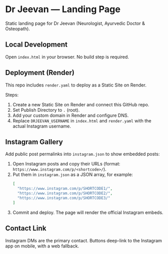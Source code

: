 # Dr Jeevan — Landing Page

Static landing page for Dr Jeevan (Neurologist, Ayurvedic Doctor & Osteopath).

## Local Development

Open `index.html` in your browser. No build step is required.

## Deployment (Render)

This repo includes `render.yaml` to deploy as a Static Site on Render.

Steps:
1. Create a new Static Site on Render and connect this GitHub repo.
2. Set Publish Directory to `.` (root).
3. Add your custom domain in Render and configure DNS.
4. Replace `DRJEEVAN_USERNAME` in `index.html` and `render.yaml` with the actual Instagram username.

## Instagram Gallery

Add public post permalinks into `instagram.json` to show embedded posts:

1. Open Instagram posts and copy their URLs (format: `https://www.instagram.com/p/<shortcode>/`).
2. Put them in `instagram.json` as a JSON array, for example:
   ```json
   [
     "https://www.instagram.com/p/SHORTCODE1/",
     "https://www.instagram.com/p/SHORTCODE2/",
     "https://www.instagram.com/p/SHORTCODE3/"
   ]
   ```
3. Commit and deploy. The page will render the official Instagram embeds.

## Contact Link

Instagram DMs are the primary contact. Buttons deep-link to the Instagram app on mobile, with a web fallback.
